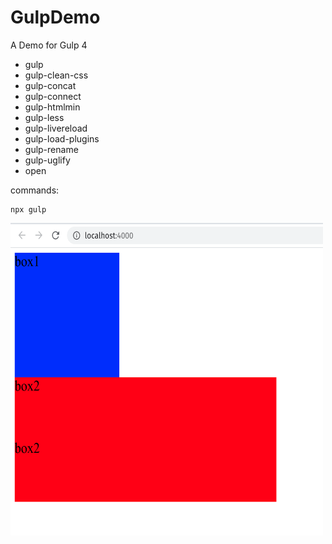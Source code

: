 # GulpDemo
A Demo for Gulp 4

- gulp
- gulp-clean-css
- gulp-concat
- gulp-connect
- gulp-htmlmin
- gulp-less
- gulp-livereload
- gulp-load-plugins
- gulp-rename
- gulp-uglify
- open

commands:
```shell
npx gulp
```
<div>
<img src='snap/snap.png' height="500" width="500">
</div>

